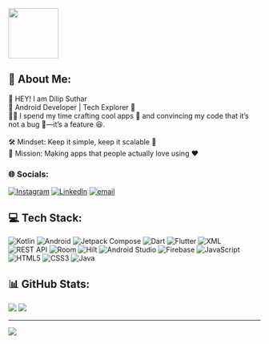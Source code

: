<div align="left">
  <img height="100" src="https://media.giphy.com/media/M9gbBd9nbDrOTu1Mqx/giphy.gif"  />
</div>

## 💫 About Me:
👋 HEY! I am Dilip Suthar <br>📱 Android Developer | Tech Explorer 🚀<br>👨‍💻 I spend my time crafting cool apps 📱 and convincing my code that it’s not a bug 🐞—it’s a feature 😆.<br><br>🛠️ Mindset: Keep it simple, keep it scalable 🔄<br>🎯 Mission: Making apps that people actually love using ❤️

### 🌐 Socials:
[![Instagram](https://img.shields.io/badge/Instagram-%23E4405F.svg?logo=Instagram&logoColor=white)](https://instagram.com/memeusix) [![LinkedIn](https://img.shields.io/badge/LinkedIn-%230077B5.svg?logo=linkedin&logoColor=white)](https://linkedin.com/in/dilipsuthar264) [![email](https://img.shields.io/badge/Email-D14836?logo=gmail&logoColor=white)](mailto:dilipsuthar2643@gmail.com) 

## 💻 Tech Stack:

![Kotlin](https://img.shields.io/badge/kotlin-%237F52FF.svg?style=for-the-badge&logo=kotlin&logoColor=white)  ![Android](https://img.shields.io/badge/android-%2300DD77.svg?style=for-the-badge&logo=android&logoColor=white)  ![Jetpack Compose](https://img.shields.io/badge/Jetpack%20Compose-%2300ADD8.svg?style=for-the-badge&logo=jetpack-compose&logoColor=white)
![Dart](https://img.shields.io/badge/dart-%230175C2.svg?style=for-the-badge&logo=dart&logoColor=white)  ![Flutter](https://img.shields.io/badge/flutter-%2302569B.svg?style=for-the-badge&logo=flutter&logoColor=white)  ![XML](https://img.shields.io/badge/xml-%23FF6600.svg?style=for-the-badge&logo=xml&logoColor=white) 
![REST API](https://img.shields.io/badge/REST%20API-%23000000.svg?style=for-the-badge&logo=postman&logoColor=white)  ![Room](https://img.shields.io/badge/room-%23FF6F00.svg?style=for-the-badge&logo=sqlite&logoColor=white)  ![Hilt](https://img.shields.io/badge/hilt-%23007ACC.svg?style=for-the-badge&logo=dagger&logoColor=white) 
![Android Studio](https://img.shields.io/badge/android%20studio-%233DDC84.svg?style=for-the-badge&logo=android-studio&logoColor=white)  ![Firebase](https://img.shields.io/badge/firebase-%23FFCA28.svg?style=for-the-badge&logo=firebase&logoColor=white)  ![JavaScript](https://img.shields.io/badge/javascript-%23F7DF1E.svg?style=for-the-badge&logo=javascript&logoColor=black)  ![HTML5](https://img.shields.io/badge/html5-%23E34F26.svg?style=for-the-badge&logo=html5&logoColor=white)  ![CSS3](https://img.shields.io/badge/css3-%231572B6.svg?style=for-the-badge&logo=css3&logoColor=white)  ![Java](https://img.shields.io/badge/java-%23ED8B00.svg?style=for-the-badge&logo=openjdk&logoColor=white)  


## 📊 GitHub Stats:
![](https://github-readme-stats.vercel.app/api?username=dilipsuthar264&theme=dark&hide_border=false&include_all_commits=true&count_private=true)
![](https://github-readme-stats.vercel.app/api/top-langs/?username=dilipsuthar264&theme=dark&hide_border=false&include_all_commits=true&count_private=true&layout=compact)

---
[![](https://visitcount.itsvg.in/api?id=dilipsuthar264&icon=0&color=0)](https://visitcount.itsvg.in)
<!-- Proudly created with GPRM ( https://gprm.itsvg.in ) -->
